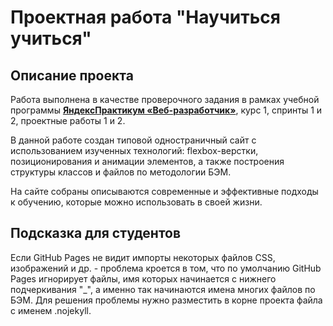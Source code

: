 # Проектная работа "Научиться учиться"

## Описание проекта
Работа выполнена в качестве проверочного задания в рамках учебной программы **[ЯндексПрактикум «Веб-разработчик»](https://practicum.yandex.ru/web/)**, курс 1, спринты 1 и 2, проектные работы 1 и 2.

В данной работе создан типовой одностраничный сайт с использованием изученных технологий: flexbox-верстки, позиционирования и анимации элементов, а также построения структуры классов и файлов по методологии БЭМ.

На сайте собраны описываются современные и эффективные подходы к обучению, которые можно использовать в своей жизни.

## Подсказка для студентов
Если GitHub Pages не видит импорты некоторых файлов CSS, изображений и др. - проблема кроется в том, что по умолчанию GitHub Pages игнорирует файлы, имя которых начинается с нижнего подчеркивания "_", а именно так начинаются имена многих файлов по БЭМ. Для решения проблемы нужно разместить в корне проекта файла с именем .nojekyll.
